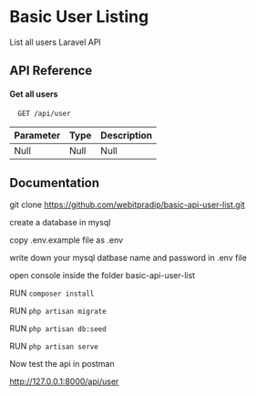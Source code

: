 
# Basic User Listing
List all users Laravel API


## API Reference

#### Get all users

```http
  GET /api/user
```

| Parameter | Type     | Description                |
| :-------- | :------- | :------------------------- |
|     Null  |  Null    | Null                       |


## Documentation

git clone https://github.com/webitpradip/basic-api-user-list.git

create a database in mysql

copy .env.example file as .env

write down your mysql datbase name and password in .env file


open console inside the folder basic-api-user-list

RUN `composer install`

RUN `php artisan migrate`

RUN `php artisan db:seed`

RUN `php artisan serve`


Now test the api in postman

http://127.0.0.1:8000/api/user




